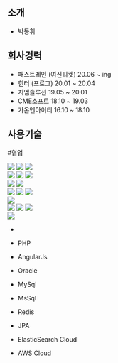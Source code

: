 <!--
**hui0222/hui0222** is a ✨ _special_ ✨ repository because its `README.md` (this file) appears on your GitHub profile.

Here are some ideas to get you started:

- 🔭 I’m currently working on ...
- 🌱 I’m currently learning ...
- 👯 I’m looking to collaborate on ...
- 🤔 I’m looking for help with ...
- 💬 Ask me about ...
- 📫 How to reach me: ...
- 😄 Pronouns: ...
- ⚡ Fun fact: ...
-->

## 소개
- 박동휘

## 회사경력
- 패스트레인 (여신티켓) 20.06 ~ ing
- 힌터 (프로그) 20.01 ~ 20.04
- 지엠솔루션 19.05 ~ 20.01
- CME소프트 18.10 ~ 19.03
- 가온엔아이티 16.10 ~ 18.10

## 사용기술

#협업

<img src="https://img.shields.io/badge/gitHub-gray?style=flat-square&logo=gitHub&logoColor=white"/>

<img src="https://img.shields.io/badge/slack-gray?style=flat-square&logo=slack&logoColor=white"/>

<img src="https://img.shields.io/badge/notion-gray?style=flat-square&logo=notion&logoColor=white"/>

<br>

<img src="https://img.shields.io/badge/JAVA-gray?style=flat-square&logo=JAVA&logoColor=white"/>

<img src="https://img.shields.io/badge/spring-gray?style=flat-square&logo=spring&logoColor=white"/>

<img src="https://img.shields.io/badge/gradle-gray?style=flat-square&logo=gradle&logoColor=white"/>

<br>

<img src="https://img.shields.io/badge/JavaScript-gray?style=flat-square&logo=javascript&logoColor=white"/>

<img src="https://img.shields.io/badge/nextJs-gray?style=flat-square&logo=next-dot-js&logoColor=white"/>

<br>

<img src="https://img.shields.io/badge/elasticcloud-gray?style=flat-square&logo=elasticcloud&logoColor=white"/>

<img src="https://img.shields.io/badge/ElasticSearch-gray?style=flat-square&logo=elasticsearch&logoColor=white"/>

<img src="https://img.shields.io/badge/Logstash-gray?style=flat-square&logo=Logstash&logoColor=white"/>

<br>

<img src="https://img.shields.io/badge/AWS-gray?style=flat-square&logo=aws&logoColor=white"/>

<br>

<img src="https://img.shields.io/badge/MySql-gray?style=flat-square&logo=mysql&logoColor=white"/>

<img src="https://img.shields.io/badge/Oracle-gray?style=flat-square&logo=oracle&logoColor=white"/>

<img src="https://img.shields.io/badge/mariaDB-gray?style=flat-square&logo=mariadb&logoColor=white"/>

<br>

<img src="https://img.shields.io/badge/redis-gray?style=flat-square&logo=redis&logoColor=white"/>


- 
- PHP
- AngularJs

- Oracle
- MySql
- MsSql
- Redis

- JPA

- ElasticSearch Cloud

- AWS Cloud



